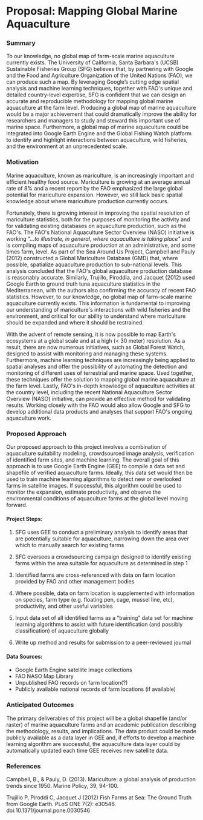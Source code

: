 # Proposal: Mapping Global Marine Aquaculture

### Summary
To our knowledge, no global map of farm-scale marine aquaculture currently exists. The University of California, Santa Barbara's (UCSB) Sustainable Fisheries Group (SFG) believes that, by partnering with Google and the Food and Agriculture Organization of the United Nations (FAO), we can produce such a map. By leveraging Google’s cutting edge spatial analysis and machine learning techniques, together with FAO's unique and detailed country-level expertise, SFG is confident that we can design an accurate and reproducible methodology for mapping global marine aquaculture at the farm level. Producing a global map of marine aquaculture would be a major achievement that could dramatically improve the ability for researchers and managers to study and steward this important use of marine space. Furthermore, a global map of marine aquaculture could be integrated into Google Earth Engine and the Global Fishing Watch platform to identify and highlight interactions between aquaculture, wild fisheries, and the environment at an unprecedented scale.

### Motivation
Marine aquaculture, known as mariculture, is an increasingly important and efficient healthy food source. Mariculture is growing at an average annual rate of 8% and a recent report by the FAO emphasized the large global potential for mariculture expansion. However, we still lack basic spatial knowledge about where mariculture production currently occurs.

Fortunately, there is growing interest in improving the spatial resolution of mariculture statistics, both for the purposes of monitoring the activity and for validating existing databases on aquaculture production, such as the FAO's. The FAO's National Aquaculture Sector Overview (NASO) initiative is working *"...to illustrate, in general, where aquaculture is taking place"* and is compiling maps of aquaculture production at an administrative, and some times farm, level. As part of the Sea Around Us Project, Campbell and Pauly (2012) constructed a Global Mariculture Database (GMD) that, where possible, spatialize aquaculture production to sub-national levels. This analysis concluded that the FAO's global aquaculture production database is reasonably accurate. Similarly, Trujillo, Piroddia, and Jacquet (2012) used Google Earth to ground truth tuna aquaculture statistics in the Mediterranean, with the authors also confirming the accuracy of recent FAO statistics. However, to our knowledge, no global map of farm-scale marine aquaculture currently exists. This information is fundamental to improving our understanding of mariculture's interactions with wild fisheries and the environment, and critical for our ability to understand where mariculture should be expanded and where it should be restrained.

With the advent of remote sensing, it is now possible to map Earth's ecosystems at a global scale and at a high (< 30 meter) resolution. As a result, there are now numerous initiatives, such as Global Forest Watch, designed to assist with monitoring and managing these systems. Furthermore, machine learning techniques are increasingly being applied to spatial analyses and offer the possibility of automating the detection and monitoring of different uses of terrestrial and marine space. Used together, these techniques offer the solution to mapping global marine aquaculture at the farm level. Lastly, FAO's in-depth knowledge of aquaculture activities at the country level, including the recent National Aquaculture Sector Overview (NASO) initiative, can provide an effective method for validating results. Working closely with the FAO would also allow Google and SFG to develop additional data products and analyses that support FAO's ongoing aquaculture work.

### Proposed Approach
Our proposed approach to this project involves a combination of aquaculture suitability modeling, crowdsourced image analysis, verification of identified farm sites, and machine learning. The overall goal of this approach is to use Google Earth Engine (GEE) to compile a data set and shapefile of verified aquaculture farms. Ideally, this data set would then be used to train machine learning algorithms to detect new or overlooked farms in satellite images. If successful, this algorithm could be used to monitor the expansion, estimate productivity, and observe the environmental conditions of aquaculture farms at the global level moving forward.

#### Project Steps:

1.	SFG uses GEE to conduct a preliminary analysis to identify areas that are potentially suitable for aquaculture, narrowing down the area over which to manually search for existing farms

2. SFG oversees a crowdsourcing campaign designed to identify existing farms within the area suitable for aquaculture as determined in step 1

3. Identified farms are cross-referenced with data on farm location provided by FAO and other management bodies

4. Where possible, data on farm location is supplemented with information on species, farm type (e.g. floating pen, cage, mussel line, etc), productivity, and other useful variables

5. Input data set of all identified farms as a “training” data set for machine learning algorithms to assist with future identification (and possibly classification) of aquaculture globally

6. Write up method and results for submission to a peer-reviewed journal

#### Data Sources:
+ Google Earth Engine satellite image collections
+ FAO NASO Map Library
+ Unpublished FAO records on farm location(?)
+ Publicly available national records of farm locations (if available)

### Anticipated Outcomes
The primary deliverables of this project will be a global shapefile (and/or raster) of marine aquaculture farms and an academic publication describing the methodology, results, and implications. The data product could be made publicly available as a data layer in GEE and, if efforts to develop a machine learning algorithm are successful, the aquaculture data layer could by automatically updated each time GEE receives new satellite data.

### References
Campbell, B., & Pauly, D. (2013). Mariculture: a global analysis of production trends since 1950. Marine Policy, 39, 94-100.

Trujillo P, Piroddi C, Jacquet J (2012) Fish Farms at Sea: The Ground Truth from Google Earth. PLoS ONE 7(2): e30546. doi:10.1371/journal.pone.0030546
